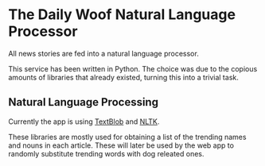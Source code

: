 # The Daily Woof Natural Language Processor
All news stories are fed into a natural language processor.

This service has been written in Python. The choice was due to the copious amounts of libraries that already existed, turning this into a trivial task.

## Natural Language Processing
Currently the app is using [TextBlob](https://textblob.readthedocs.io/en/dev/) and [NLTK](http://www.nltk.org/).

These libraries are mostly used for obtaining a list of the trending names and nouns in each article. These will later be used by the web app to randomly substitute trending words with dog releated ones.

